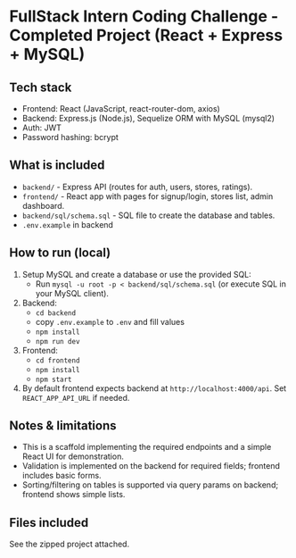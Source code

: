 # FullStack Intern Coding Challenge - Completed Project (React + Express + MySQL)

## Tech stack
- Frontend: React (JavaScript, react-router-dom, axios)
- Backend: Express.js (Node.js), Sequelize ORM with MySQL (mysql2)
- Auth: JWT
- Password hashing: bcrypt

## What is included
- `backend/` - Express API (routes for auth, users, stores, ratings).
- `frontend/` - React app with pages for signup/login, stores list, admin dashboard.
- `backend/sql/schema.sql` - SQL file to create the database and tables.
- `.env.example` in backend

## How to run (local)
1. Setup MySQL and create a database or use the provided SQL:
   - Run `mysql -u root -p < backend/sql/schema.sql` (or execute SQL in your MySQL client).
2. Backend:
   - `cd backend`
   - copy `.env.example` to `.env` and fill values
   - `npm install`
   - `npm run dev`
3. Frontend:
   - `cd frontend`
   - `npm install`
   - `npm start`
4. By default frontend expects backend at `http://localhost:4000/api`. Set `REACT_APP_API_URL` if needed.

## Notes & limitations
- This is a scaffold implementing the required endpoints and a simple React UI for demonstration.
- Validation is implemented on the backend for required fields; frontend includes basic forms.
- Sorting/filtering on tables is supported via query params on backend; frontend shows simple lists.

## Files included
See the zipped project attached.

